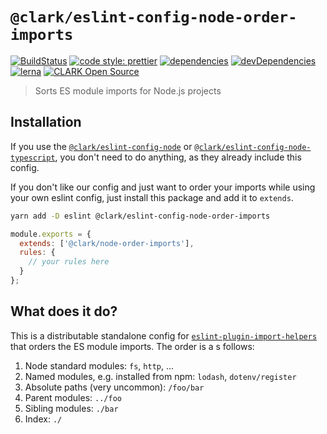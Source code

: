 # `@clark/eslint-config-node-order-imports`

[![BuildStatus](https://travis-ci.org/ClarkSource/eslint-config.svg)](https://travis-ci.org/ClarkSource/eslint-config)
[![code style: prettier](https://img.shields.io/badge/code_style-prettier-ff69b4.svg)](https://github.com/prettier/prettier)
[![dependencies](https://david-dm.org/ClarkSource/eslint-config/status.svg?path=packages/eslint-config-node-order-imports)](https://david-dm.org/ClarkSource/eslint-config?path=packages/eslint-config-node-order-imports)
[![devDependencies](https://david-dm.org/ClarkSource/eslint-config/dev-status.svg?path=packages/eslint-config-node-order-imports)](https://david-dm.org/ClarkSource/eslint-config?path=packages/eslint-config-node-order-imports&type=dev)
[![lerna](https://img.shields.io/badge/maintained%20with-lerna-cc00ff.svg)](https://lernajs.io/)
[![CLARK Open Source](https://img.shields.io/badge/CLARK-Open%20Source-%232B6CDE.svg)](https://www.clark.de/de/jobs)

> Sorts ES module imports for Node.js projects

## Installation

If you use the [`@clark/eslint-config-node`][eslint-config-node] or
[`@clark/eslint-config-node-typescript`][eslint-config-node-typescript], you
don't need to do anything, as they already include this config.

[eslint-config-node]: https://github.com/ClarkSource/eslint-config/tree/master/packages/eslint-config-node
[eslint-config-node-typescript]: https://github.com/ClarkSource/eslint-config/tree/master/packages/eslint-config-node-typescript

If you don't like our config and just want to order your imports while using
your own eslint config, just install this package and add it to `extends`.

```bash
yarn add -D eslint @clark/eslint-config-node-order-imports
```

```js
module.exports = {
  extends: ['@clark/node-order-imports'],
  rules: {
    // your rules here
  }
};
```

## What does it do?

This is a distributable standalone config for
[`eslint-plugin-import-helpers`][eslint-plugin-import-helpers] that orders the
ES module imports. The order is a s follows:

1. Node standard modules: `fs`, `http`, ...
2. Named modules, e.g. installed from npm: `lodash`, `dotenv/register`
3. Absolute paths (very uncommon): `/foo/bar`
4. Parent modules: `../foo`
5. Sibling modules: `./bar`
6. Index: `./`

[eslint-plugin-import-helpers]: https://github.com/Tibfib/eslint-plugin-import-helpers
